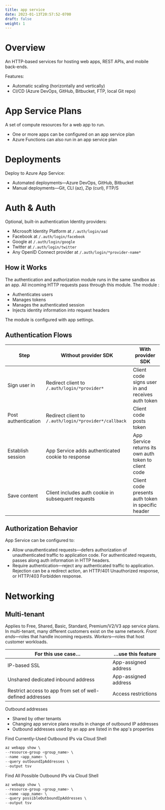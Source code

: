 ```yaml
---
title: app service
date: 2023-01-13T20:57:52-0700
draft: false
weight: 1
---
```

# Overview
An HTTP-based services for hosting web apps, REST APIs, and mobile back-ends.

Features:
- Automatic scaling (horizontally and vertically)
- CI/CD (Azure DevOps, GitHub, Bitbucket, FTP, local Git repo)

# App Service Plans
A set of compute resources for a web app to run.
- One or more apps can be configured on an app service plan
- Azure Functions can also run in an app service plan

# Deployments
Deploy to Azure App Service:
- Automated deployments—Azure DevOps, GitHub, Bitbucket
- Manual deployments—Git, CLI (az), Zip (curl), FTP/S

# Auth & Auth
Optional, built-in authentication
Identity providers:
- Microsoft Identity Platform at `/.auth/login/aad`
- Facebook at `/.auth/login/facebook`
- Google at `/.auth/login/google`
- Twitter at `/.auth/login/twitter`
- Any OpenID Connect provider at `/.auth/login/*provider-name*`

## How it Works
The authentication and authorization module runs in the same sandbox as an app. All incoming HTTP requests pass through this module. The module :
- Authenticates users
- Manages tokens
- Manages the authenticated session
- Injects identity information into request headers

The module is configured with app settings.

## Authentication Flows
| Step                | Without provider SDK                                                          | With provider SDK                                     |
|---------------------|-------------------------------------------------------------------------------|-------------------------------------------------------|
| Sign user in        | Redirect client to `/.auth/login/*provider*`          | Client code signs user in and receives auth token     |
| Post authentication | Redirect client to `/.auth/login/*provider*/callback` | Client code posts token                               |
| Establish session   | App Service adds authenticated cookie to response                             | App Service returns its own auth token to client code |
| Save content        | Client includes auth cookie in subsequent requests                            | Client code presents auth token in specific header    |

## Authorization Behavior
App Service can be configured to:
- Allow unauthenticated requests—defers authorization of unauthenticated traffic to application code. For authenticated requests, passes along auth information in HTTP headers.
- Require authentication—reject any authenticated traffic to application. Rejection can be a redirect action, an HTTP/401 Unauthorized response, or HTTP/403 Forbidden response.

# Networking
## Multi-tenant
Applies to Free, Shared, Basic, Standard, Premium/V2/V3 app service plans.
In multi-tenant, many different customers exist on the same network.
*Front ends*—roles that handle incoming requests.
*Workers*—roles that host customer workloads.

| For this use case…                                        | …use this feature    |
|-----------------------------------------------------------|----------------------|
| IP-based SSL                                              | App-assigned address |
| Unshared dedicated inbound address                        | App-assigned address |
| Restrict access to app from set of well-defined addresses | Access restrictions  |

Outbound addresses
- Shared by other tenants
- Changing app service plans results in change of outbound IP addresses
- Outbound addresses used by an app are listed in the app's properties

Find Currently-Used Outbound IPs via Cloud Shell
```powershell
az webapp show \
--resource-group <group_name> \
--name <app_name> \
--query outboundIpAddresses \
--output tsv
```
Find All Possible Outbound IPs via Cloud Shell
```powershell
az webapp show \
--resource-group <group_name> \
--name <app_name> \
--query possibleOutboundIpAddresses \
--output tsv
```
